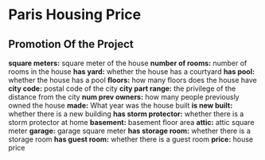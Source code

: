 # Paris Housing Price
## Promotion Of the Project
**square meters:** square meter of the house
**number of rooms:** number of rooms in the house
**has yard:** whether the house has a courtyard
**has pool:** whether the house has a pool
**floors:** how many floors does the house have
**city code:** postal code of the city
**city part range:** the privilege of the distance from the city
**num prev owners:** how many people previously owned the house
**made:** What year was the house built
**is new built:** whether there is a new building
**has storm protector:** whether there is a storm protector at home
**basement:** basement floor area
**attic:** attic square meter
**garage:** garage square meter
**has storage room:** whether there is a storage room
**has guest room:** whether there is a guest room
**price:** house price 

[^1]:Our aim in this project is to analyze the house sales prices according to the basis that people living in Paris pay attention to when buying a house.
[^2]:In this project, we want to see which houses people living in Paris prefer and the features they look for when buying a house. People have various preferences when buying a house. While these criteria may be the presence of a pool, multi-storey, what year it was built, for some people, it may be that the material was used in a house farther from the city.
We also want to see which criteria are effective in people's home purchases and carry out a study accordingly. In this project, we aim to see which houses people living in Paris prefer and the features they look for when buying a house. Our data is an imaginary dataset of housing prices in Paris. As a result of the data analysis we have done, we aim to find the most appropriate regression model by testing the data set we have trained with more than one regression model for the data set.
[^3]:In the project, analysis was started after we got to know our data for the first time. We examined the relationships between the variables in the data and used many different charts for various visualization options. In order to better understand the data, multiple graphs such as box plot, scatter plot, join plot, histogram, bar plot, line plot were used.
[^4]:These graphs, which are part of our dataset analysis, are violin plot and bar plot. When we look at the graphics, the privilege of the distance from the city did not cause a change in the price. We see that the distance from the city is not an important criterion for a change in the price of people when buying a house.
[^5]:In these charts, we look at whether homes have storm protection, depending on the distance from the city. We see that the distance from the city has no effect on whether there is a storm guard or not. There is no significant difference between the number of houses with storm protection and those without.
[^6]:In the graph, we see the relationship between the sale price of the house and the square meter of the house. We can say that there is a linear relationship between the sale price of the house and the square meter of the house. In other words, as the square meter of the house increases, the selling price of the house also increases.
[^7]:As a result, if we look at the results of the regression models that we have applied
[^8]:If we make inferences for linear regression, when we look at the R-Square value, we see that our model is very close to 1, that is, it is a very good model.
[^9]:If we infer for Ridge, Lasso and KNeighbors, Random Forest, Artificial Network regressions, we observe that those regression models are also good models too.
[^10]:If we infer for Elastic Net regression, this regression model is not a model that gives us good results when we look at our values. The mean squared error is also very high.
[^11]:Support Vector Regressor model is absolutely unusable.
[^12]:When we look at the graphics, we prefer the models that give the highest performance and have the lowest errors in our models. As perfromans, we see that Linear Regression, Ridge Regression, Lasso Regression, Random Forest Regressor and Arificial Neural Networks models are the best. However, the KNeighbors Regressor is also a usable model, but it will not be our first choice. Our models with the lowest error among all models are Linear, Lasso Regression and Artificial Neural Networks models.


